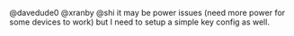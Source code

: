 @davedude0 @xranby @shi it may be power issues (need more power for some devices to work) but I need to setup a simple key config as well.